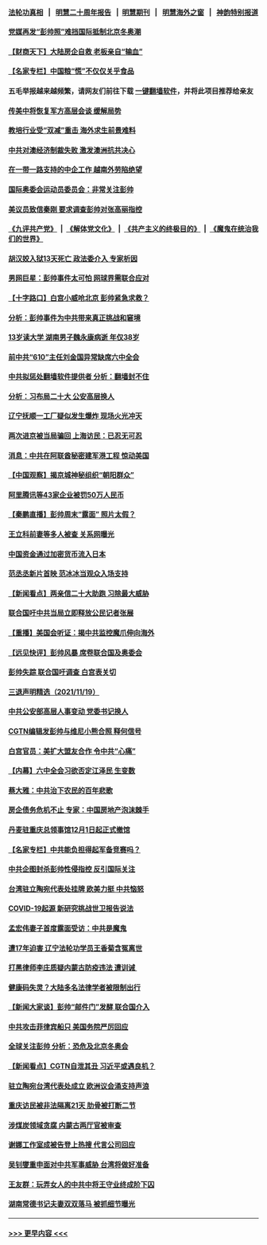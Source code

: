 #### [法轮功真相](https://github.com/gfw-breaker/truth/blob/master/README.md?t=0) &nbsp;&nbsp;|&nbsp;&nbsp; [明慧二十周年报告](https://github.com/gfw-breaker/mh-reports/blob/master/README.md?t=0) &nbsp;&nbsp;|&nbsp;&nbsp;[明慧期刊](https://github.com/gfw-breaker/mh-qikan) &nbsp;&nbsp;|&nbsp;&nbsp; [明慧海外之窗](https://github.com/gfw-breaker/mh-news/blob/master/README.md?t=0) &nbsp;&nbsp;|&nbsp;&nbsp; [神韵特别报道](https://github.com/gfw-breaker/mh-news/blob/master/shenyun.md?t=0)
#### [党媒再发“彭帅照”难挡国际抵制北京冬奥潮](../pages/nsc413/n13386820.md?t=11211050) 
#### [【财商天下】大陆房企自救 老板亲自“输血”](../pages/nsc413/n13388317.md?t=11211050) 
#### [【名家专栏】中国粮“慌”不仅仅关乎食品](../pages/nsc413/n13388045.md?t=11211050) 
#### 五毛举报越来越频繁，请网友们前往下载 [一键翻墙软件](https://github.com/gfw-breaker/ssr-accounts)，并将此项目推荐给亲友
#### [传美中将恢复军方高层会谈 缓解局势](../pages/nsc413/n13388277.md?t=11211050) 
#### [教培行业受“双减”重击 海外求生前景难料](../pages/nsc413/n13388281.md?t=11211050) 
#### [中共对澳经济制裁失败 激发澳洲抗共决心](../pages/nsc413/n13388306.md?t=11211050) 
#### [在一带一路支持的中企工作 越南外劳陷绝望](../pages/nsc413/n13388292.md?t=11211050) 
#### [国际奥委会运动员委员会：非常关注彭帅](../pages/nsc413/n13388226.md?t=11211050) 
#### [美议员致信秦刚 要求调查彭帅对张高丽指控](../pages/nsc413/n13388256.md?t=11211050) 
#### [《九评共产党》](https://github.com/begood0513/9ping.md/blob/master/README.md) &nbsp;|&nbsp; [《解体党文化》](../../../../jtdwh.md/blob/master/README.md)  &nbsp;|&nbsp; [《共产主义的终极目的》](../../../../gczydzjmd.md/blob/master/README.md) &nbsp;|&nbsp; [《魔鬼在统治我们的世界》](../../../../mgztzwmdsj.md/blob/master/README.md) 
#### [胡汉姣入狱13天死亡 政法委介入 专家析因](../pages/nsc413/n13388004.md?t=11211050) 
#### [男网巨星：彭帅事件太可怕 网球界需联合应对](../pages/nsc413/n13388188.md?t=11211050) 
#### [【十字路口】白宫小威呛北京 彭帅紧急求救？](../pages/nsc413/n13387996.md?t=11211050) 
#### [分析：彭帅事件为中共带来真正挑战和窘境](../pages/nsc413/n13387150.md?t=11211050) 
#### [13岁读大学 湖南男子魏永康病逝 年仅38岁](../pages/nsc413/n13387951.md?t=11211050) 
#### [前中共“610”主任刘金国异常缺席六中全会](../pages/nsc413/n13387380.md?t=11211050) 
#### [中共拟惩处翻墙软件提供者 分析：翻墙封不住](../pages/nsc413/n13385054.md?t=11211050) 
#### [分析：习布局二十大 公安高层换人](../pages/nsc413/n13387787.md?t=11211050) 
#### [辽宁抚顺一工厂疑似发生爆炸 现场火光冲天](../pages/nsc413/n13387712.md?t=11211050) 
#### [两次进京被当局骗回 上海访民：已忍无可忍](../pages/nsc413/n13387627.md?t=11211050) 
#### [消息：中共在阿联酋秘密建军港工程 惊动美国](../pages/nsc413/n13387546.md?t=11211050) 
#### [【中国观察】揭京城神秘组织“朝阳群众”](../pages/nsc413/n13387404.md?t=11211050) 
#### [阿里腾讯等43家企业被罚50万人民币](../pages/nsc413/n13387692.md?t=11211050) 
#### [【秦鹏直播】彭帅周末“露面” 照片太假？](../pages/nsc413/n13387165.md?t=11211050) 
#### [王立科前妻等多人被查 关系网曝光](../pages/nsc413/n13387408.md?t=11211050) 
#### [中国资金通过加密货币流入日本](../pages/nsc413/n13387426.md?t=11211050) 
#### [范丞丞新片首映 范冰冰当观众入场支持](../pages/nsc413/n13387175.md?t=11211050) 
#### [【新闻看点】两亲信二十大助跑 习除最大威胁](../pages/nsc413/n13387139.md?t=11211050) 
#### [联合国吁中共当局立即释放公民记者张展](../pages/nsc413/n13387238.md?t=11211050) 
#### [【重播】美国会听证：揭中共监控魔爪伸向海外](../pages/nsc413/n13387244.md?t=11211050) 
#### [【远见快评】彭帅风暴 席卷联合国及奥委会](../pages/nsc413/n13387155.md?t=11211050) 
#### [彭帅失踪 联合国吁调查 白宫表关切](../pages/nsc413/n13387151.md?t=11211050) 
#### [三退声明精选（2021/11/19）](../pages/nsc413/n13387240.md?t=11211050) 
#### [中共公安部高层人事变动 党委书记换人](../pages/nsc413/n13387129.md?t=11211050) 
#### [CGTN编辑发彭帅与维尼小熊合照 释何信号](../pages/nsc413/n13387061.md?t=11211050) 
#### [白宫官员：美扩大盟友合作 令中共“心痛”](../pages/nsc413/n13386862.md?t=11211050) 
#### [【内幕】六中全会习欲否定江泽民 生变数](../pages/nsc413/n13386812.md?t=11211050) 
#### [蔡大雅：中共治下农民的百年悲歌](../pages/nsc413/n13374178.md?t=11211050) 
#### [房企债务危机不止 专家：中国房地产泡沫棘手](../pages/nsc413/n13386589.md?t=11211050) 
#### [丹麦驻重庆总领事馆12月1日起正式撤馆](../pages/nsc413/n13386978.md?t=11211050) 
#### [【名家专栏】中共能负担得起军备竞赛吗？](../pages/nsc413/n13386378.md?t=11211050) 
#### [中共企图封杀彭帅性侵指控 反引国际关注](../pages/nsc413/n13386867.md?t=11211050) 
#### [台湾驻立陶宛代表处挂牌 欧美力挺 中共恼怒](../pages/nsc413/n13386793.md?t=11211050) 
#### [COVID-19起源 新研究挑战世卫报告说法](../pages/nsc413/n13386471.md?t=11211050) 
#### [孟宏伟妻子首度露面受访：中共是魔鬼](../pages/nsc413/n13386075.md?t=11211050) 
#### [遭17年迫害 辽宁法轮功学员王香菊含冤离世](../pages/nsc413/n13384484.md?t=11211050) 
#### [打黑律师李庄质疑内蒙古防疫违法 遭训诫 ](../pages/nsc413/n13386358.md?t=11211050) 
#### [健康码失灵？大陆多名法律学者被限制出行](../pages/nsc413/n13385829.md?t=11211050) 
#### [【新闻大家谈】彭帅“邮件门”发酵 联合国介入](../pages/nsc413/n13386592.md?t=11211050) 
#### [中共攻击菲律宾船只 美国务院严厉回应](../pages/nsc413/n13386480.md?t=11211050) 
#### [全球关注彭帅 分析：恐危及北京冬奥会](../pages/nsc413/n13386232.md?t=11211050) 
#### [【新闻看点】CGTN自泄其丑 习近平或遇良机？](../pages/nsc413/n13384419.md?t=11211050) 
#### [驻立陶宛台湾代表处成立 欧洲议会涌支持声浪](../pages/nsc413/n13386112.md?t=11211050) 
#### [重庆访民被非法隔离21天 肋骨被打断二节](../pages/nsc413/n13385815.md?t=11211050) 
#### [涉煤炭领域贪腐 内蒙古两厅官被审查](../pages/nsc413/n13385729.md?t=11211050) 
#### [谢娜工作室成被告登上热搜 代言公司回应](../pages/nsc413/n13385245.md?t=11211050) 
#### [吴钊燮重申面对中共军事威胁 台湾将做好准备](../pages/nsc413/n13385399.md?t=11211050) 
#### [王友群：玩弄女人的中共中将王守业终成阶下囚](../pages/nsc413/n13384695.md?t=11211050) 
#### [湖南常德书记夫妻双双落马 被抓细节曝光](../pages/nsc413/n13385206.md?t=11211050) 

----
#### [ >>> 更早内容 <<< ](../indexes/nsc413-earlier.md)

